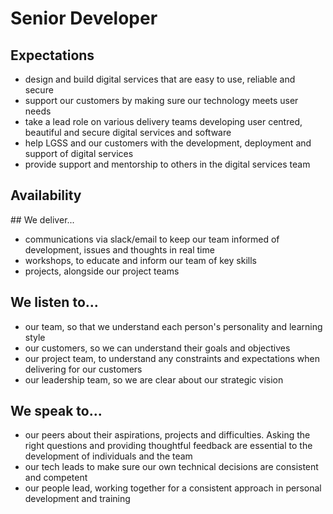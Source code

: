 # Senior Developer

## Expectations

* design and build digital services that are easy to use, reliable and secure
* support our customers by making sure our technology meets user needs
* take a lead role on various delivery teams developing user centred, beautiful and secure digital services and software
* help LGSS and our customers with the development, deployment and support of digital services 
* provide support and mentorship to others in the digital services team

## Availability
<object data="/roles/senior-pie.svg" type="image/svg+xml" width="650" height="230"></object>

## We deliver...

* communications via slack/email to keep our team informed of development, issues and thoughts in real time
* workshops, to educate and inform our team of key skills 
* projects, alongside our project teams


## We listen to...

* our team, so that we understand each person's personality and learning style 
* our customers, so we can understand their goals and objectives 
* our project team, to understand any constraints and expectations when delivering for our customers
* our leadership team, so we are clear about our strategic vision


## We speak to...

* our peers about their aspirations, projects and difficulties. Asking the right questions and providing thoughtful feedback are essential to the development of individuals and the team
* our tech leads to make sure our own technical decisions are consistent and competent
* our people lead, working together for a consistent approach in personal development and training 
